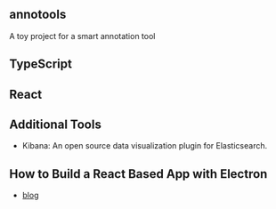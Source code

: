 ## annotools
A toy project for a smart annotation tool

## TypeScript
## React
## Additional Tools 
- Kibana: An open source data visualization plugin for Elasticsearch.
## How to Build a React Based App with Electron
- [blog](https://getstream.io/blog/takeaways-on-building-a-react-based-app-with-electron/?source=post_page---------------------------)
